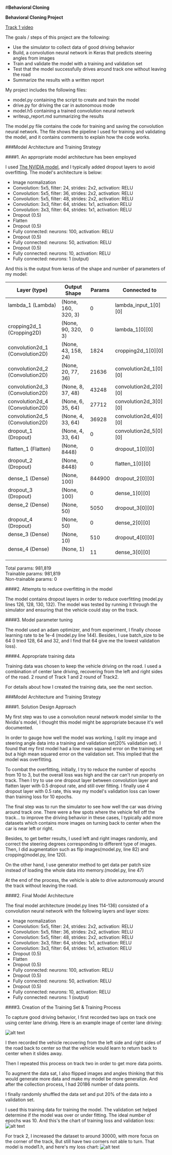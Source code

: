 #**Behavioral Cloning**

**Behavioral Cloning Project**

[Track 1 video](https://youtu.be/z-xJ-1aEQisx)

The goals / steps of this project are the following:
* Use the simulator to collect data of good driving behavior
* Build, a convolution neural network in Keras that predicts steering angles from images
* Train and validate the model with a training and validation set
* Test that the model successfully drives around track one without leaving the road
* Summarize the results with a written report


[//]: # (Image References)

[image2]: ./examples/center.jpg "recovery Image"
[image3]: ./examples/Figure_1.png "chart"
[image4]: ./examples/Figure_2.png "chart"

My project includes the following files:
* model.py containing the script to create and train the model
* drive.py for driving the car in autonomous mode
* model.h5 containing a trained convolution neural network 
* writeup_report.md summarizing the results

The model.py file contains the code for training and saving the convolution neural network. The file shows the pipeline I used for training and validating the model, and it contains comments to explain how the code works.

###Model Architecture and Training Strategy

####1. An appropriate model architecture has been employed

I used [The NVIDIA model](https://devblogs.nvidia.com/parallelforall/deep-learning-self-driving-cars/), and I typically added dropout layers to avoid overfitting. The model's architecture is below:

- Image normalization
- Convolution: 5x5, filter: 24, strides: 2x2, activation: RELU
- Convolution: 5x5, filter: 36, strides: 2x2, activation: RELU
- Convolution: 5x5, filter: 48, strides: 2x2, activation: RELU
- Convolution: 3x3, filter: 64, strides: 1x1, activation: RELU
- Convolution: 3x3, filter: 64, strides: 1x1, activation: RELU
- Dropout (0.5)
- Flatten
- Dropout (0.5)
- Fully connected: neurons: 100, activation: RELU
- Dropout (0.5)
- Fully connected: neurons:  50, activation: RELU
- Dropout (0.5)
- Fully connected: neurons:  10, activation: RELU
- Fully connected: neurons:   1 (output)

And this is the output from keras of the shape and number of parameters of my model:

| Layer (type)                   |Output Shape       |Params    |Connected to           |
|--------------------------------|-------------------|----------|-----------------------|
|lambda_1 (Lambda)               |(None, 160, 320, 3)|0         |lambda_input_1[0][0]   |
|cropping2d_1 (Cropping2D)       |(None, 90, 320, 3) |0         |lambda_1[0][0]         |
|convolution2d_1 (Convolution2D) |(None, 43, 158, 24)|1824      |cropping2d_1[0][0]     |
|convolution2d_2 (Convolution2D) |(None, 20, 77, 36) |21636     |convolution2d_1[0][0]  |
|convolution2d_3 (Convolution2D) |(None, 8, 37, 48)  |43248     |convolution2d_2[0][0]  |
|convolution2d_4 (Convolution2D) |(None, 6, 35, 64)  |27712     |convolution2d_3[0][0]  |
|convolution2d_5 (Convolution2D) |(None, 4, 33, 64)  |36928     |convolution2d_4[0][0]  |
|dropout_1 (Dropout)             |(None, 4, 33, 64)  |0         |convolution2d_5[0][0]  |
|flatten_1 (Flatten)             |(None, 8448)       |0         |dropout_1[0][0]        |
|dropout_2 (Dropout)             |(None, 8448)       |0         |flatten_1[0][0]        |
|dense_1 (Dense)                 |(None, 100)        |844900    |dropout_2[0][0]        |
|dropout_3 (Dropout)             |(None, 100)        |0         |dense_1[0][0]          |
|dense_2 (Dense)                 |(None, 50)         |5050      |dropout_3[0][0]        |
|dropout_4 (Dropout)             |(None, 50)         |0         |dense_2[0][0]          |
|dense_3 (Dense)                 |(None, 10)         |510       |dropout_4[0][0]|       |
|dense_4 (Dense)                 |(None, 1)          |11        |dense_3[0][0]          |

Total params: 981,819 <br>
Trainable params: 981,819 <br>
Non-trainable params: 0 <br>


####2. Attempts to reduce overfitting in the model

The model contains dropout layers in order to reduce overfitting (model.py lines 126, 128, 130, 132). 
The model was tested by running it through the simulator and ensuring that the vehicle could stay on the track.

####3. Model parameter tuning

The model used an adam optimizer, and from experiment, I finally choose learning rate to be 1e-4 (model.py line 144).
Besides, I use batch_size to be 64 (I tried 128, 64 and 32, and I find that 64 give me the lowest validation loss).

####4. Appropriate training data

Training data was chosen to keep the vehicle driving on the road. I used a combination of center lane driving, recovering from the left and right sides of the road. 2 round of Track 1 and 2 round of Track2. 

For details about how I created the training data, see the next section. 

###Model Architecture and Training Strategy

####1. Solution Design Approach

My first step was to use a convolution neural network model similar to the Nvidia's model, I thought this model might be appropriate because it's well documented.

In order to gauge how well the model was working, I split my image and steering angle data into a training and validation set(20% validation set). I found that my first model had a low mean squared error on the training set but a high mean squared error on the validation set. This implied that the model was overfitting. 

To combat the overfitting, initially, I try to reduce the number of epochs from 10 to 3, but the overall loss was high and the car can't run properly on track. Then I try to use one dropout layer between convolution layer and flatten layer with 0.5 dropout rate, and still over fitting. I finally use 4 dropout layer with 0.5 rate, this way my model's validation loss can lower than training loss for 10 epochs.

The final step was to run the simulator to see how well the car was driving around track one. There were a few spots where the vehicle fell off the track... to improve the driving behavior in these cases, I typically add more datasets which contains more images on turning back to center when the car is near left or right. 

Besides, to get better results, I used left and right images randomly, and correct the steering degrees corresponding to different type of images. Then, I did augmentation such as flip images(model.py, line 82) and cropping(model.py, line 120).

On the other hand, I use generator method to get data per patch size instead of loading the whole data into memory.(model.py, line 47)

At the end of the process, the vehicle is able to drive autonomously around the track without leaving the road.

####2. Final Model Architecture

The final model architecture (model.py lines 114-136) consisted of a convolution neural network with the following layers and layer sizes:

- Image normalization
- Convolution: 5x5, filter: 24, strides: 2x2, activation: RELU
- Convolution: 5x5, filter: 36, strides: 2x2, activation: RELU
- Convolution: 5x5, filter: 48, strides: 2x2, activation: RELU
- Convolution: 3x3, filter: 64, strides: 1x1, activation: RELU
- Convolution: 3x3, filter: 64, strides: 1x1, activation: RELU
- Dropout (0.5)
- Flatten
- Dropout (0.5)
- Fully connected: neurons: 100, activation: RELU
- Dropout (0.5)
- Fully connected: neurons:  50, activation: RELU
- Dropout (0.5)
- Fully connected: neurons:  10, activation: RELU
- Fully connected: neurons:   1 (output)

####3. Creation of the Training Set & Training Process

To capture good driving behavior, I first recorded two laps on track one using center lane driving. Here is an example image of center lane driving:

![alt text][image2]

I then recorded the vehicle recovering from the left side and right sides of the road back to center so that the vehicle would learn to return back to center when it slides away. 

Then I repeated this process on track two in order to get more data points.

To augment the data sat, I also flipped images and angles thinking that this would generate more data and make my model be more generalize. And after the collection process, I had 20186 number of data points. 

I finally randomly shuffled the data set and put 20% of the data into a validation set. 

I used this training data for training the model. The validation set helped determine if the model was over or under fitting. The ideal number of epochs was 10. And this's the chart of training loss and validation loss:
![alt text][image3]

For track 2,  I increased the dataset to around 30000, with more focus on the corner of the track, But still have two corners not able to turn. That model is model1.h, and here's my loss chart:
![alt text][image4]
